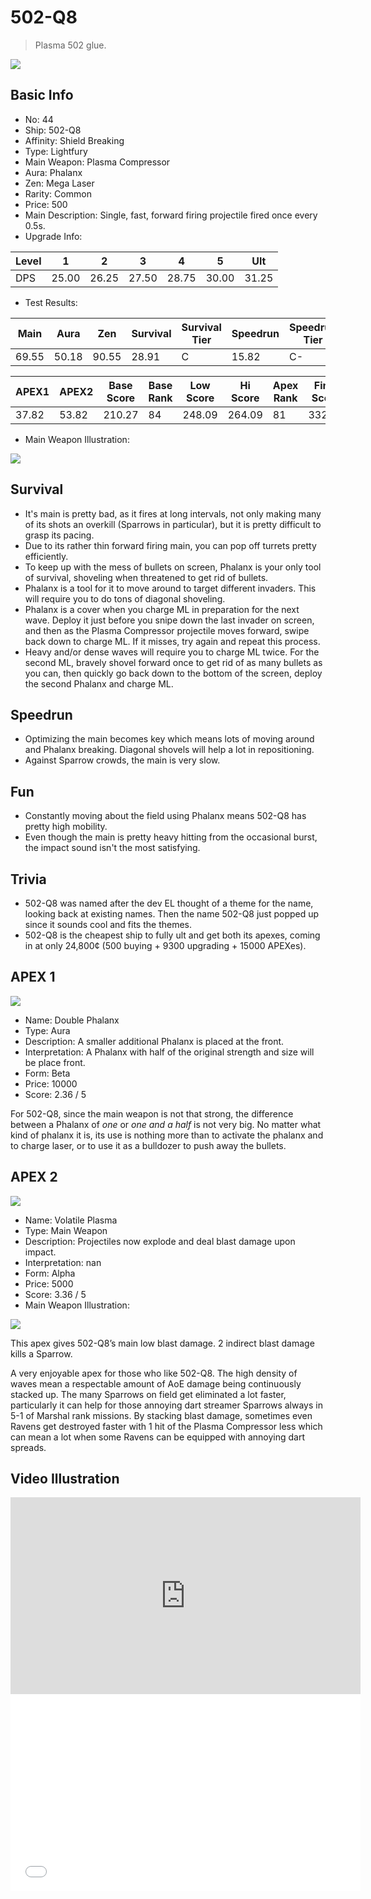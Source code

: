 # 502-Q8

> Plasma 502 glue.

<img src="/ships/ship_44.png" style={{zoom:1}}/>

## Basic Info

- No: 44
- Ship: 502-Q8
- Affinity: Shield Breaking
- Type: Lightfury
- Main Weapon: Plasma Compressor
- Aura: Phalanx
- Zen: Mega Laser
- Rarity: Common
- Price: 500
- Main Description: Single, fast, forward firing projectile fired once every 0.5s.
- Upgrade Info: 

| Level | 1 | 2 | 3 | 4 | 5 | Ult |
|--|--|--|--|--|--|--|
| DPS | 25.00 | 26.25 | 27.50 | 28.75 | 30.00 | 31.25 |

- Test Results: 

| Main | Aura | Zen | Survival | Survival Tier | Speedrun | Speedrun Tier | Fun | Fun Tier |
|--|--|--|--|--|--|--|--|--|
| 69.55 | 50.18 | 90.55 | 28.91 | C | 15.82 | C- | 24.00 | C- |

| APEX1 | APEX2 | Base Score | Base Rank | Low Score | Hi Score | Apex Rank | Final Score | FinalRank |
|--|--|--|--|--|--|--|--|--|
| 37.82 | 53.82 | 210.27 | 84 | 248.09 | 264.09 | 81 | 332.82 | 84 |

- Main Weapon Illustration:

<img src="/illustration/main_44.gif" style={{zoom:1}}/>

## Survival

- It's main is pretty bad, as it fires at long intervals, not only making many of its shots an overkill (Sparrows in particular), but it is pretty difficult to grasp its pacing.
- Due to its rather thin forward firing main, you can pop off turrets pretty efficiently.
- To keep up with the mess of bullets on screen, Phalanx is your only tool of survival, shoveling when threatened to get rid of bullets.
- Phalanx is a tool for it to move around to target different invaders. This will require you to do tons of diagonal shoveling.
- Phalanx is a cover when you charge ML in preparation for the next wave. Deploy it just before you snipe down the last invader on screen, and then as the Plasma Compressor projectile moves forward, swipe back down to charge ML. If it misses, try again and repeat this process.
- Heavy and/or dense waves will require you to charge ML twice. For the second ML, bravely shovel forward once to get rid of as many bullets as you can, then quickly go back down to the bottom of the screen, deploy the second Phalanx and charge ML.

## Speedrun

- Optimizing the main becomes key which means lots of moving around and Phalanx breaking. Diagonal shovels will help a lot in repositioning.
- Against Sparrow crowds, the main is very slow.

## Fun

- Constantly moving about the field using Phalanx means 502-Q8 has pretty high mobility.
- Even though the main is pretty heavy hitting from the occasional burst, the impact sound isn't the most satisfying.

## Trivia

- 502-Q8 was named after the dev EL thought of a theme for the name, looking back at existing names. Then the name 502-Q8 just popped up since it sounds cool and fits the themes.
- 502-Q8 is the cheapest ship to fully ult and get both its apexes, coming in at only 24,800¢ (500 buying + 9300 upgrading + 15000 APEXes).

## APEX 1

<img src="/ships/ship_44_apex_1.png" style={{zoom:1}}/>

- Name: Double Phalanx
- Type: Aura
- Description: A smaller additional Phalanx is placed at the front.
- Interpretation: A Phalanx with half of the original strength and size will be place front.
- Form: Beta
- Price: 10000
- Score: 2.36 / 5

For 502-Q8, since the main weapon is not that strong, the difference between a Phalanx of *one* or *one and a half* is not very big. No matter what kind of phalanx it is, its use is nothing more than to activate the phalanx and to charge laser, or to use it as a bulldozer to push away the bullets.

## APEX 2

<img src="/ships/ship_44_apex_2.png" style={{zoom:1}}/>

- Name: Volatile Plasma
- Type: Main Weapon
- Description: Projectiles now explode and deal blast damage upon impact.
- Interpretation: nan
- Form: Alpha
- Price: 5000
- Score: 3.36 / 5
- Main Weapon Illustration:

<img src="/illustration/main_44_alpha.gif" style={{zoom:1}}/>

This apex gives 502-Q8’s main low blast damage. 2 indirect blast damage kills a Sparrow.

A very enjoyable apex for those who like 502-Q8. The high density of waves mean a respectable amount of AoE damage being continuously stacked up. The many Sparrows on field get eliminated a lot faster, particularly it can help for those annoying dart streamer Sparrows always in 5-1 of Marshal rank missions. By stacking blast damage, sometimes even Ravens get destroyed faster with 1 hit of the Plasma Compressor less which can mean a lot when some Ravens can be equipped with annoying dart spreads.

## Video Illustration

<iframe width="560" height="315" src="https://www.youtube.com/embed/-u4A_VfYiAc?si=6ZnCckwr3GhumGUh" title="YouTube video player" frameborder="0" allow="accelerometer; autoplay; clipboard-write; encrypted-media; gyroscope; picture-in-picture; web-share" referrerpolicy="strict-origin-when-cross-origin" allowfullscreen></iframe>

<br/>

<iframe width="560" height="315" src="//player.bilibili.com/player.html?aid=274350301&bvid=BV1sF411f7nd&cid=1221526150&p=1&autoplay=false" scrolling="no" border="0" frameborder="no" allow="accelerometer; autoplay; clipboard-write; encrypted-media; gyroscope; picture-in-picture; web-share" framespacing="0" allowfullscreen="true"> </iframe>